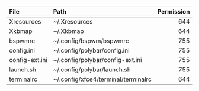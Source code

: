 
| File          | Path                                  | Permission    |
| :---          | :---                                  |          ---: |
| Xresources    | ~/.Xresources                         | 644           |
| Xkbmap        | ~/.Xkbmap                             | 644           |
| bspwmrc       | ~/.config/bspwm/bspwmrc               | 755           |
| config.ini    | ~/.config/polybar/config.ini          | 755           |
| config-ext.ini| ~/.config/polybar/config-ext.ini      | 755           |
| launch.sh     | ~/.config/polybar/launch.sh           | 755           |
| terminalrc    | ~/.config/xfce4/terminal/terminalrc   | 644           |
